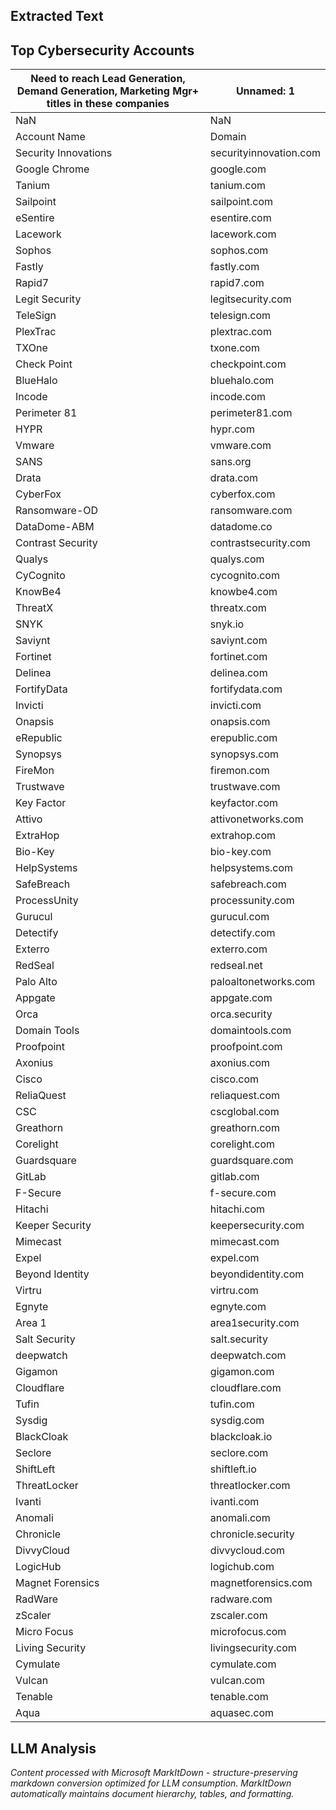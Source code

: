 ## Extracted Text
## Top Cybersecurity Accounts
| Need to reach Lead Generation, Demand Generation, Marketing Mgr+ titles in these companies | Unnamed: 1 |
| --- | --- |
| NaN | NaN |
| Account Name | Domain |
| Security Innovations | securityinnovation.com |
| Google Chrome | google.com |
| Tanium | tanium.com |
| Sailpoint | sailpoint.com |
| eSentire | esentire.com |
| Lacework | lacework.com |
| Sophos | sophos.com |
| Fastly | fastly.com |
| Rapid7 | rapid7.com |
| Legit Security | legitsecurity.com |
| TeleSign | telesign.com |
| PlexTrac | plextrac.com |
| TXOne | txone.com |
| Check Point | checkpoint.com |
| BlueHalo | bluehalo.com |
| Incode | incode.com |
| Perimeter 81 | perimeter81.com |
| HYPR | hypr.com |
| Vmware | vmware.com |
| SANS | sans.org |
| Drata | drata.com |
| CyberFox | cyberfox.com |
| Ransomware-OD | ransomware.com |
| DataDome-ABM | datadome.co |
| Contrast Security | contrastsecurity.com |
| Qualys | qualys.com |
| CyCognito | cycognito.com |
| KnowBe4 | knowbe4.com |
| ThreatX | threatx.com |
| SNYK | snyk.io |
| Saviynt | saviynt.com |
| Fortinet | fortinet.com |
| Delinea | delinea.com |
| FortifyData | fortifydata.com |
| Invicti | invicti.com |
| Onapsis | onapsis.com |
| eRepublic | erepublic.com |
| Synopsys | synopsys.com |
| FireMon | firemon.com |
| Trustwave | trustwave.com |
| Key Factor | keyfactor.com |
| Attivo | attivonetworks.com |
| ExtraHop | extrahop.com |
| Bio-Key | bio-key.com |
| HelpSystems | helpsystems.com |
| SafeBreach | safebreach.com |
| ProcessUnity | processunity.com |
| Gurucul | gurucul.com |
| Detectify | detectify.com |
| Exterro | exterro.com |
| RedSeal | redseal.net |
| Palo Alto | paloaltonetworks.com |
| Appgate | appgate.com |
| Orca | orca.security |
| Domain Tools | domaintools.com |
| Proofpoint | proofpoint.com |
| Axonius | axonius.com |
| Cisco | cisco.com |
| ReliaQuest | reliaquest.com |
| CSC | cscglobal.com |
| Greathorn | greathorn.com |
| Corelight | corelight.com |
| Guardsquare | guardsquare.com |
| GitLab | gitlab.com |
| F-Secure | f-secure.com |
| Hitachi | hitachi.com |
| Keeper Security | keepersecurity.com |
| Mimecast | mimecast.com |
| Expel | expel.com |
| Beyond Identity | beyondidentity.com |
| Virtru | virtru.com |
| Egnyte | egnyte.com |
| Area 1 | area1security.com |
| Salt Security | salt.security |
| deepwatch | deepwatch.com |
| Gigamon | gigamon.com |
| Cloudflare | cloudflare.com |
| Tufin | tufin.com |
| Sysdig | sysdig.com |
| BlackCloak | blackcloak.io |
| Seclore | seclore.com |
| ShiftLeft | shiftleft.io |
| ThreatLocker | threatlocker.com |
| Ivanti | ivanti.com |
| Anomali | anomali.com |
| Chronicle | chronicle.security |
| DivvyCloud | divvycloud.com |
| LogicHub | logichub.com |
| Magnet Forensics | magnetforensics.com |
| RadWare | radware.com |
| zScaler | zscaler.com |
| Micro Focus | microfocus.com |
| Living Security | livingsecurity.com |
| Cymulate | cymulate.com |
| Vulcan | vulcan.com |
| Tenable | tenable.com |
| Aqua | aquasec.com |

## LLM Analysis
*Content processed with Microsoft MarkItDown - structure-preserving markdown conversion optimized for LLM consumption. MarkItDown automatically maintains document hierarchy, tables, and formatting.*
